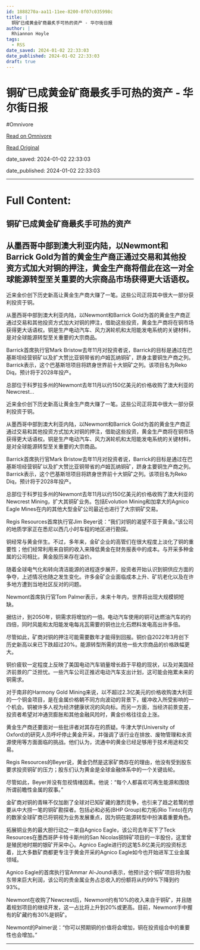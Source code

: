 ```yaml
---
id: 1888270a-aa11-11ee-8200-8f07c035998c
title: |
  铜矿已成黄金矿商最炙手可热的资产 - 华尔街日报
author: |
  Rhiannon Hoyle
tags:
  - RSS
date_saved: 2024-01-02 22:33:03
date_published: 2024-01-02 22:33:03
draft: true
---
```


# 铜矿已成黄金矿商最炙手可热的资产 - 华尔街日报
#Omnivore

[Read on Omnivore](https://omnivore.app/me/-18cce69cdf1)

[Read Original](https://cn.wsj.com/amp/articles/%E9%93%9C%E7%9F%BF%E5%B7%B2%E6%88%90%E9%BB%84%E9%87%91%E7%9F%BF%E5%95%86%E6%9C%80%E7%82%99%E6%89%8B%E5%8F%AF%E7%83%AD%E7%9A%84%E8%B5%84%E4%BA%A7-f173c460)

date_saved: 2024-01-02 22:33:03

date_published: 2024-01-02 22:33:03

--- 

# Full Content: 

##  铜矿已成黄金矿商最炙手可热的资产

## 从墨西哥中部到澳大利亚内陆，以Newmont和Barrick Gold为首的黄金生产商正通过交易和其他投资方式加大对铜的押注，黄金生产商将借此在这一对全球能源转型至关重要的大宗商品市场获得更大话语权。

近来金价创下历史新高让黄金生产商大赚了一笔。这些公司正将其中很大一部分获利投资于铜。

从墨西哥中部到澳大利亚内陆，以Newmont和Barrick Gold为首的黄金生产商正通过交易和其他投资方式加大对铜的押注，借助这些投资，黄金生产商将在铜市场获得更大话语权。铜是生产电动汽车、风力涡轮机和太阳能发电系统的关键材料，是对全球能源转型至关重要的大宗商品。

Barrick首席执行官Mark Bristow去年11月对投资者说，Barrick的目标是通过在巴基斯坦经营铜矿以及扩大赞比亚铜带省的卢姆瓦纳铜矿，跻身主要铜生产商之列。Barrick表示，这个巴基斯坦项目将跻身世界前十大铜矿之列。该项目名为Reko Diq，预计将于2028年投产。

总部位于科罗拉多州的Newmont去年11月以约150亿美元的价格收购了澳大利亚的Newcrest...

近来金价创下历史新高让黄金生产商大赚了一笔。这些公司正将其中很大一部分获利投资于铜。

从墨西哥中部到澳大利亚内陆，以Newmont和Barrick Gold为首的黄金生产商正通过交易和其他投资方式加大对铜的押注，借助这些投资，黄金生产商将在铜市场获得更大话语权。铜是生产电动汽车、风力涡轮机和太阳能发电系统的关键材料，是对全球能源转型至关重要的大宗商品。

Barrick首席执行官Mark Bristow去年11月对投资者说，Barrick的目标是通过在巴基斯坦经营铜矿以及扩大赞比亚铜带省的卢姆瓦纳铜矿，跻身主要铜生产商之列。Barrick表示，这个巴基斯坦项目将跻身世界前十大铜矿之列。该项目名为Reko Diq，预计将于2028年投产。

总部位于科罗拉多州的Newmont去年11月以约150亿美元的价格收购了澳大利亚的Newcrest Mining，扩大其铜矿业务。包括Evolution Mining和加拿大的Agnico Eagle Mines在内的其他大型金矿公司最近也进行了大宗铜矿交易。

Regis Resources首席执行官Jim Beyer说：“我们对铜的渴望不亚于黄金。”该公司的地质学家正在悉尼以西几小时车程的地区进行勘探。

铜经常与黄金伴生。不过，多年来，金矿企业的高管们在很大程度上淡化了铜的重要性；他们经常利用来自铜的收入来降低黄金在财务报表中的成本。与开采多种金属的公司相比，黄金股历来存在溢价。

随着全球电气化和转向清洁能源的进程逐步展开，投资者开始认识到铜供应方面的争夺，上述情况也随之发生变化。许多金矿企业面临成本上升、矿坑老化以及在许多地方遭到当地社区反对的问题。

Newmont首席执行官Tom Palmer表示，未来十年内，世界将出现大规模铜短缺。

据估计，到2050年，铜需求将增加约一倍。电动汽车使用的铜可达燃油汽车的约四倍，同时风能和太阳能发电每兆瓦需要的铜也比化石燃料发电高出许多倍。

尽管如此，矿商对铜的押注可能需要数年才能得到回报。铜价自2022年3月创下历史新高以来已下跌超过20%。能源转型所需的其他一些大宗商品的价格跌幅更大。

铜价疲软一定程度上反映了美国电动汽车销量增长趋于平稳的现状，以及对美国经济前景的广泛担忧。一些汽车公司正推迟电动汽车支出计划，这可能会拖累未来的铜需求。

对于南非的Harmony Gold Mining来说，以不超过2.3亿美元的价格收购澳大利亚的一个铜金项目，是在金属价格朝不同方向波动的背景下，缓冲收入所受影响的一个机会。铜被许多人视为经济健康状况的风向标。而另一方面，当经济前景变差，投资者希望对冲通货膨胀和其他金融风险时，黄金价格往往会上涨。

黄金生产商还要面对一些批评者对其存在的质疑。牛津大学(University of Oxford)的研究人员呼吁停止黄金开采，并强调了该行业在排放、废物管理和水资源使用等方面面临的挑战。他们认为，流通中的黄金已经足够用于技术用途和交易。

Regis Resources的Beyer说，黄金仍然是这家矿商存在的理由，他没有受到股东要求投资铜矿的压力；股东们认为黄金是全球金融体系中的一个关键齿轮。

尽管如此，Beyer并没有忽视情绪因素。他说：“每个人都喜欢可再生能源和围绕所谓前瞻性金属的叙事。”

金矿商对铜的青睐不仅加剧了全球对已知矿藏的激烈竞争，也引来了趋之若鹜的想要从中大捞一笔的铜矿勘探者。包括必和必拓(BHP Group)和力拓(Rio Tinto)在内的数家全球矿商已将铜视为业务发展重点，因为铜在能源转型中扮演着重要角色。

拓展铜业务的最大胆行动之一来自Agnico Eagle，该公司去年买下了Teck Resources在墨西哥萨卡特卡斯州的San Nicolas铜锌矿项目的一半股份，这里曾是殖民地时期的银矿开采中心。Agnico Eagle进行的这笔5.8亿美元的投资标志着，比大多数矿商都更专注于黄金开采的Agnico Eagle如今也开始进军工业金属领域。

Agnico Eagle的首席执行官Ammar Al-Joundi表示，他预计这个铜矿项目将为股东带来巨大利润，该公司的贵金属业务占总收入的份额将从约99%下降到约93%。

Newmont在收购了Newcrest后，Newmont约有10%的收入来自于铜矿，并且随着规划项目的继续开发，这一占比将上升到20%或更高。目前，Newmont手中握有的矿藏约有30%是铜矿。

Newmont的Palmer说：“你可以预期铜的价值将会增加，铜在投资组合中的重要性也会增加。”

---

